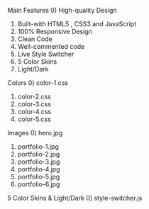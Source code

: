 Main Features
0)  High-quality Design
1)  Built-with HTML5 , CSS3 and JavaScript
2)  100% Responsive Design
3)  Clean Code
4)  Well-commented code
5)  Live Style Switcher
6)  5 Color Skins
7)  Light/Dark

Colors
0) color-1.css
1) color-2.css
2) color-3.css
3) color-4.css
4) color-5.css

Images
0) hero.jpg
1) portfolio-1.jpg
2) portfolio-2.jpg
3) portfolio-3.jpg
4) portfolio-4.jpg
5) portfolio-5.jpg
6) portfolio-6.jpg

5 Color Skins & Light/Dark
0) style-switcher.js
